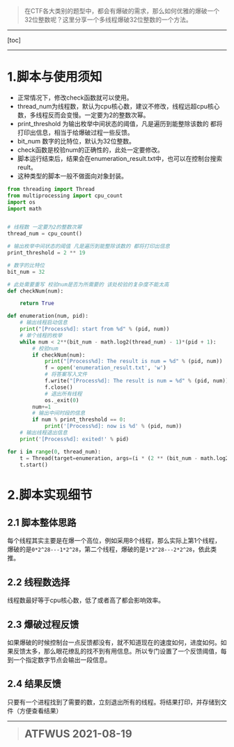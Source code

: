 > 在CTF各大类别的题型中，都会有爆破的需求，那么如何优雅的爆破一个32位整数呢？这里分享一个多线程爆破32位整数的一个方法。

---
[toc]

---

# 1.脚本与使用须知
- 正常情况下，修改check函数就可以使用。
- thread_num为线程数，默认为cpu核心数，建议不修改，线程远超cpu核心数，多线程反而会变慢。一定要为2的整数次幂。
- print_threshold 为输出枚举中间状态的阈值，凡是遍历到能整除该数的 都将打印出信息，相当于给爆破过程一些反馈。
- bit_num 数字的比特位，默认为32位整数。
- check函数是校验num的正确性的，此处一定要修改。
- 脚本运行结束后，结果会在enumeration_result.txt中，也可以在控制台搜索reult。
- 这种类型的脚本一般不做面向对象封装。

```python
from threading import Thread
from multiprocessing import cpu_count
import os
import math


# 线程数 一定要为2的整数次幂
thread_num = cpu_count()

# 输出枚举中间状态的阈值 凡是遍历到能整除该数的 都将打印出信息
print_threshold = 2 ** 19

# 数字的比特位
bit_num = 32

# 此处需要重写 校验num是否为所需要的 该处校验的复杂度不能太高
def checkNum(num):

    return True

def enumeration(num, pid):
    # 输出线程启动信息
    print("[Process%d]: start from %d" % (pid, num))
    # 单个线程的枚举
    while num < 2**(bit_num - math.log2(thread_num) - 1)*(pid + 1):
        # 校验num
        if checkNum(num):
            print("[Process%d]: The result is num = %d" % (pid, num))
            f = open('enumeration_result.txt', 'w')
            # 将答案写入文件
            f.write("[Process%d]: The result is num = %d" % (pid, num))
            f.close()
            # 退出所有线程
            os._exit(0)
        num+=1
        # 输出中间时段的信息
        if num % print_threshold == 0:
            print('[Process%d]: now is %d' % (pid, num))
    # 输出线程退出信息
    print('[Process%d]: exited!' % pid)

for i in range(0, thread_num):
    t = Thread(target=enumeration, args=(i * (2 ** (bit_num - math.log2(thread_num) - 1)), i))
    t.start()

```

# 2.脚本实现细节
## 2.1 脚本整体思路
每个线程其实主要是在爆一个高位，例如采用8个线程，那么实际上第1个线程，爆破的是`0*2^28---1*2^28`，第二个线程，爆破的是`1*2^28---2*2^28`，依此类推。

## 2.2 线程数选择
线程数最好等于cpu核心数，低了或者高了都会影响效率。
## 2.3 爆破过程反馈
如果爆破的时候控制台一点反馈都没有，就不知道现在的速度如何，进度如何。如果反馈太多，那么眼花缭乱的找不到有用信息。所以专门设置了一个反馈阈值，每到一个指定数字节点会输出一段信息。
## 2.4 结果反馈
只要有一个进程找到了需要的数，立刻退出所有的线程。将结果打印，并存储到文件（方便查看结果）

---

>**<font size=5>ATFWUS 2021-08-19**
